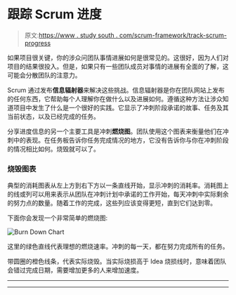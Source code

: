 # 跟踪 Scrum 进度

> 原文:[https://www . study south . com/scrum-framework/track-scrum-progress](https://www.studytonight.com/scrum-framework/track-scrum-progress)

如果项目很关键，你的涉众问团队事情进展如何是很常见的。这很好，因为人们对项目的结果很投入。但是，如果只有一些团队成员对事情的进展有全面的了解，这可能会分散团队的注意力。

Scrum 通过发布**信息辐射器**来解决这些挑战。信息辐射器是你在团队网站上发布的任何东西，它帮助每个人理解你在做什么以及进展如何。遵循这种方法让涉众知道项目中发生了什么是一个很好的实践。它显示了冲刺阶段承诺的故事、任务及其当前状态，以及已经完成的任务。

分享进度信息的另一个主要工具是冲刺**燃烧图**。团队使用这个图表来衡量他们在冲刺中的表现。在任务板告诉你任务完成情况的地方，它没有告诉你与你在冲刺阶段的情况相比如何。烧毁就可以了。

### 烧毁图表

典型的消耗图表从左上方到右下方以一条直线开始，显示冲刺的消耗率。消耗图上的线或列可以用来表示从团队在冲刺计划中承诺的工作开始，每天冲刺中实际剩余的努力点的数量。随着工作的完成，这些列应该变得更短，直到它们达到零。

下面你会发现一个非常简单的燃烧图:

![Burn Down Chart](../Images/a06f4590c6a9682fdcbf12a14d9f8a9c.png)

这里的绿色直线代表理想的燃烧速率。冲刺的每一天，都在努力完成所有的任务。

带圆圈的橙色线条，代表实际烧毁。当实际烧损高于 Idea 烧损线时，意味着团队会错过完成日期，需要增加更多的人来增加速度。

* * *

* * *